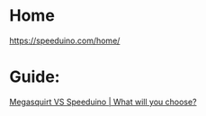 # Home
https://speeduino.com/home/

# Guide:
[Megasquirt VS Speeduino | What will you choose?](https://youtu.be/agUgPeyCJNc)
